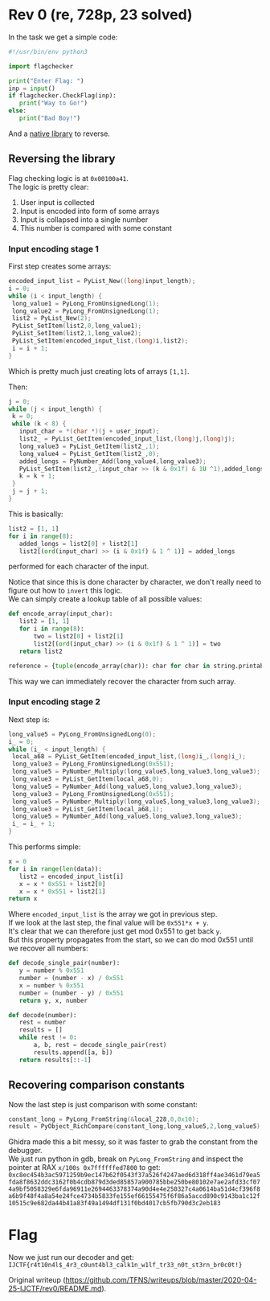 # Rev 0 (re, 728p, 23 solved)

In the task we get a simple code:

```python  
#!/usr/bin/env python3

import flagchecker

print("Enter Flag: ")  
inp = input()  
if flagchecker.CheckFlag(inp):  
   print("Way to Go!")  
else:  
   print("Bad Boy!")  
```

And a [native
library](https://raw.githubusercontent.com/TFNS/writeups/master/2020-04-25-IJCTF/rev0/flagchecker.so)
to reverse.

## Reversing the library

Flag checking logic is at `0x00100a41`.  
The logic is pretty clear:

1. User input is collected  
2. Input is encoded into form of some arrays  
3. Input is collapsed into a single number  
4. This number is compared with some constant

### Input encoding stage 1

First step creates some arrays:

```c  
encoded_input_list = PyList_New((long)input_length);  
i = 0;  
while (i < input_length) {  
 long_value1 = PyLong_FromUnsignedLong(1);  
 long_value2 = PyLong_FromUnsignedLong(1);  
 list2 = PyList_New(2);  
 PyList_SetItem(list2,0,long_value1);  
 PyList_SetItem(list2,1,long_value2);  
 PyList_SetItem(encoded_input_list,(long)i,list2);  
 i = i + 1;  
}  
```

Which is pretty much just creating lots of arrays `[1,1]`.

Then:

```c  
j = 0;  
while (j < input_length) {  
 k = 0;  
 while (k < 8) {  
   input_char = *(char *)(j + user_input);  
   list2_ = PyList_GetItem(encoded_input_list,(long)j,(long)j);  
   long_value3 = PyList_GetItem(list2_,1);  
   long_value4 = PyList_GetItem(list2_,0);  
   added_longs = PyNumber_Add(long_value4,long_value3);  
   PyList_SetItem(list2_,(input_char >> (k & 0x1f) & 1U ^1),added_longs);  
   k = k + 1;  
 }  
 j = j + 1;  
}  
```

This is basically:

```python  
list2 = [1, 1]  
for i in range(8):  
   added_longs = list2[0] + list2[1]  
   list2[(ord(input_char) >> (i & 0x1f) & 1 ^ 1)] = added_longs  
```

performed for each character of the input.

Notice that since this is done character by character, we don't really need to
figure out how to `invert` this logic.  
We can simply create a lookup table of all possible values:

```python  
def encode_array(input_char):  
   list2 = [1, 1]  
   for i in range(8):  
       two = list2[0] + list2[1]  
       list2[(ord(input_char) >> (i & 0x1f) & 1 ^ 1)] = two  
   return list2

reference = {tuple(encode_array(char)): char for char in string.printable}  
```

This way we can immediately recover the character from such array.

### Input encoding stage 2

Next step is:

```c  
long_value5 = PyLong_FromUnsignedLong(0);  
i_ = 0;  
while (i_ < input_length) {  
 local_a68 = PyList_GetItem(encoded_input_list,(long)i_,(long)i_);  
 long_value3 = PyLong_FromUnsignedLong(0x551);  
 long_value5 = PyNumber_Multiply(long_value5,long_value3,long_value3);  
 long_value3 = PyList_GetItem(local_a68,0);  
 long_value5 = PyNumber_Add(long_value5,long_value3,long_value3);  
 long_value3 = PyLong_FromUnsignedLong(0x551);  
 long_value5 = PyNumber_Multiply(long_value5,long_value3,long_value3);  
 long_value3 = PyList_GetItem(local_a68,1);  
 long_value5 = PyNumber_Add(long_value5,long_value3,long_value3);  
 i_ = i_ + 1;  
}  
```

This performs simple:

```python  
x = 0  
for i in range(len(data)):  
   list2 = encoded_input_list[i]  
   x = x * 0x551 + list2[0]  
   x = x * 0x551 + list2[1]  
return x  
```

Where `encoded_input_list` is the array we got in previous step.  
If we look at the last step, the final value will be `0x551*x + y`.  
It's clear that we can therefore just get mod 0x551 to get back `y`.  
But this property propagates from the start, so we can do mod 0x551 until we
recover all numbers:

```python  
def decode_single_pair(number):  
   y = number % 0x551  
   number = (number - x) / 0x551  
   x = number % 0x551  
   number = (number - y) / 0x551  
   return y, x, number

def decode(number):  
   rest = number  
   results = []  
   while rest != 0:  
       a, b, rest = decode_single_pair(rest)  
       results.append([a, b])  
   return results[::-1]  
```

## Recovering comparison constants

Now the last step is just comparison with some constant:

```c  
constant_long = PyLong_FromString(&local_228,0,0x10);  
result = PyObject_RichCompare(constant_long,long_value5,2,long_value5);  
```

Ghidra made this a bit messy, so it was faster to grab the constant from the
debugger.  
We just run python in gdb, break on `PyLong_FromString` and inspect the
pointer at RAX `x/100s 0x7ffffffed7800` to get:
`0xc8ec454b3ac5971259b9ec147b62f0543f37a526f4247aed6d318ff4ae3461d79ea5fda8f8632ddc3162f0b4cdb879d3ded85857a900785bbe250be80102e7ae2afd33cf074a9bf5058329e6fda96911e2694463378374a90d4e4e250327c4a0614ba51d4cf396f8a6b9f48f4a8a54e24fce4734b5833fe155ef66155475f6f86a5accd890c9143ba1c12f10515c9e682da44b41a83f49a1494df131f0bd4017cb5fb790d3c2eb183`

# Flag

Now we just run our decoder and get:
`IJCTF{r4t10n4l$_4r3_c0unt4bl3_calk1n_w1lf_tr33_n0t_st3rn_br0c0t!}`

Original writeup
(https://github.com/TFNS/writeups/blob/master/2020-04-25-IJCTF/rev0/README.md).